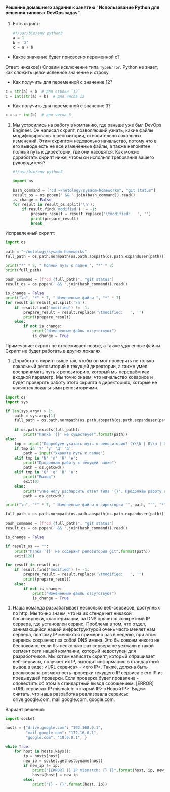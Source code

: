 #### Решение домашнего задания к занятию "Использование Python для решения типовых DevOps задач"

1. Есть скрипт:
    ```python
    #!/usr/bin/env python3
    a = 1
    b = '2'
    c = a + b
    ```
* Какое значение будет присвоено переменной c? 

Ответ: никакое)) Словим исключение типа `TypeError`. Python не знает, как сложить целочисленное значение и строку.

* Как получить для переменной c значение 12?

```python
c = str(a) + b  # для строки `12`
c = int(str(a) + b)  # для числа 12
```

* Как получить для переменной c значение 3?

```python
c = a + int(b)  # для числа 3
```

1. Мы устроились на работу в компанию, где раньше уже был DevOps Engineer. Он написал скрипт, позволяющий узнать, какие 
файлы модифицированы в репозитории, относительно локальных изменений. Этим скриптом недовольно начальство, потому что 
в его выводе есть не все изменённые файлы, а также непонятен полный путь к директории, где они находятся. 
Как можно доработать скрипт ниже, чтобы он исполнял требования вашего руководителя?

    ```python
    #!/usr/bin/env python3

    import os

    bash_command = ["cd ~/netology/sysadm-homeworks", "git status"]
    result_os = os.popen(' && '.join(bash_command)).read()
    is_change = False
    for result in result_os.split('\n'):
        if result.find('modified') != -1:
            prepare_result = result.replace('\tmodified:   ', '')
            print(prepare_result)
            break

    ```

Исправленный скрипт:
```python
import os

path = "~/netology/sysadm-homeworks"
full_path = os.path.normpath(os.path.abspath(os.path.expanduser(path)))

print("*" * 8, " Полный путь к папке ", "*" * 8)
print(full_path)

bash_command = [f"cd {full_path}", "git status"]
result_os = os.popen(' && '.join(bash_command)).read()

is_change = False
print("\n", "*" * 7, " Измененные файлы ", "*" * 7)
for result in result_os.split('\n'):
    if result.find('modified') != -1:
        prepare_result = result.replace('\tmodified:   ', '')
        print(prepare_result)
    else:
        if not is_change:
            print("Измененные файлы отсутствуют")
            is_change = True
```

Примечание: скрипт не отслеживает новые, а также удаленные файлы. Скрипт не будет работать в других локалях.

1. Доработать скрипт выше так, чтобы он мог проверять не только локальный репозиторий в текущей директории, а также умел 
воспринимать путь к репозиторию, который мы передаём как входной параметр. Мы точно знаем, что начальство коварное и 
будет проверять работу этого скрипта в директориях, которые не являются локальными репозиториями.

```python
import os
import sys

if len(sys.argv) > 1:
    path = sys.argv[1]
    full_path = os.path.normpath(os.path.abspath(os.path.expanduser(path)))

    if os.path.exists(full_path):
        print("Папка '{}' не существует".format(path))
else:
    tmp = input("Попробуем указать путь к репозиторию? (Y\\N | Д\\н | Q\\q | В\\в)?")
    if tmp in 'Y' 'y' 'Д' 'д':
        path = input("Укажите путь к папке")
    elif tmp in 'N' 'n' 'Н' 'н':
        print("Продолжаю работу в текущей папке")
        path = os.getcwd()
    elif tmp in 'Q' 'q' 'В' 'в':
        print("Выход")
        exit(0)
    else:
        print("\nНе могу распарсить ответ типа '{}'. Продолжаю работу в текущей папке".format(tmp))
        path = os.getcwd()

print("\n", "*" * 7, " Измененные файлы в директории '", path, "'", "*" * 7)

full_path = os.path.normpath(os.path.abspath(os.path.expanduser(path)))

bash_command = [f"cd {full_path}", "git status"]
result_os = os.popen(' && '.join(bash_command)).read()

is_change = False

if result_os == "":
    print("Папка '{}' не содержит репозитория git".format(path))
    exit(128)

for result in result_os:
    if result.find('modified') != -1:
        prepare_result = result.replace('\tmodified:   ', '')
        print(prepare_result)
    else:
        if not is_change:
            print("Измененные файлы отсутствуют")
            is_change = True
```

1. Наша команда разрабатывает несколько веб-сервисов, доступных по http. Мы точно знаем, что на их стенде нет 
никакой балансировки, кластеризации, за DNS прячется конкретный IP сервера, где установлен сервис. Проблема в том, 
что отдел, занимающийся нашей инфраструктурой очень часто меняет нам сервера, поэтому IP меняются примерно раз в 
неделю, при этом сервисы сохраняют за собой DNS имена. Это бы совсем никого не беспокоило, если бы несколько раз 
сервера не уезжали в такой сегмент сети нашей компании, который недоступен для разработчиков. Мы хотим написать 
скрипт, который опрашивает веб-сервисы, получает их IP, выводит информацию в стандартный вывод в виде: 
<URL сервиса> - <его IP>. Также, должна быть реализована возможность проверки текущего IP сервиса c его IP из 
предыдущей проверки. Если проверка будет провалена - оповестить об этом в стандартный вывод сообщением: 
[ERROR] <URL сервиса> IP mismatch: <старый IP> <Новый IP>. Будем считать, что наша разработка реализовала сервисы: 
drive.google.com, mail.google.com, google.com.

Вариант решения:

```python
import socket

hosts = {"drive.google.com": "192.168.0.1",
         "mail.google.com": "172.16.0.1",
         "google.com": "10.0.0.1", }

while True:
    for host in hosts.keys():
        ip = hosts[host]
        new_ip = socket.gethostbyname(host)
        if new_ip != ip:
            print("[ERROR] {} IP mismatch: {} {}".format(host, ip, new_ip))
            hosts[host] = new_ip
        else:
            print("{} - {}".format(host, ip))
```